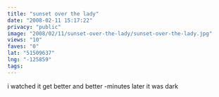 ```yaml
---
title: "sunset over the lady"
date: "2008-02-11 15:17:22"
privacy: "public"
image: "2008/02/11/sunset-over-the-lady/sunset-over-the-lady.jpg"
views: "10"
faves: "0"
lat: "51509637"
lng: "-125859"
tags:
---
```

i watched it get better and better -minutes later it was dark

